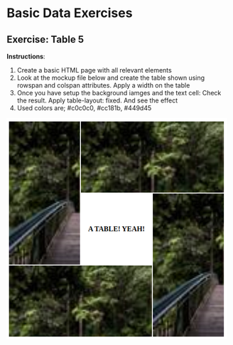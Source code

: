 # Basic Data Exercises

## Exercise: Table 5

**Instructions**:

1. Create a basic HTML page with all relevant elements
2. Look at the mockup file below and create the table shown using rowspan and colspan attributes. Apply a width on the table
3. Once you have setup the background iamges and the text cell: Check the result. Apply table-layout: fixed. And see the effect
4. Used colors are; #c0c0c0, #cc181b, #449d45

![Result](mockup.png)